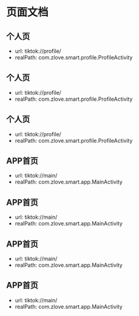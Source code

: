 # 页面文档

## 个人页
- url: tiktok://profile/
- realPath: com.zlove.smart.profile.ProfileActivity

## 个人页
- url: tiktok://profile/
- realPath: com.zlove.smart.profile.ProfileActivity

## 个人页
- url: tiktok://profile/
- realPath: com.zlove.smart.profile.ProfileActivity

## APP首页
- url: tiktok://main/
- realPath: com.zlove.smart.app.MainActivity

## APP首页
- url: tiktok://main/
- realPath: com.zlove.smart.app.MainActivity

## APP首页
- url: tiktok://main/
- realPath: com.zlove.smart.app.MainActivity

## APP首页
- url: tiktok://main/
- realPath: com.zlove.smart.app.MainActivity

